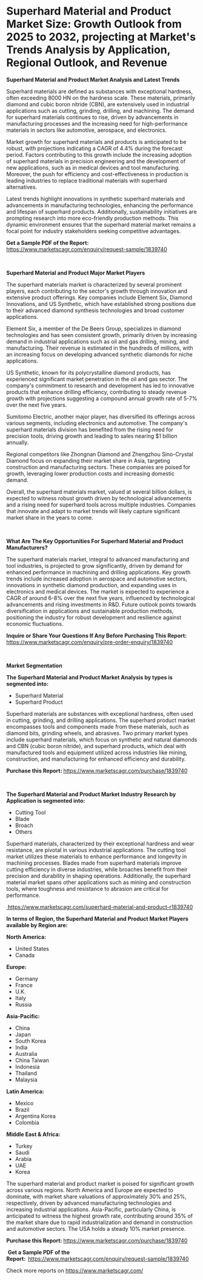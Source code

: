<p><h1>Superhard Material and Product Market Size: Growth Outlook from 2025 to 2032, projecting at Market's Trends Analysis by Application, Regional Outlook, and Revenue</h1></p><p><strong>Superhard Material and Product Market Analysis and Latest Trends</strong></p>
<p><p>Superhard materials are defined as substances with exceptional hardness, often exceeding 8000 HN on the hardness scale. These materials, primarily diamond and cubic boron nitride (CBN), are extensively used in industrial applications such as cutting, grinding, drilling, and machining. The demand for superhard materials continues to rise, driven by advancements in manufacturing processes and the increasing need for high-performance materials in sectors like automotive, aerospace, and electronics.</p><p>Market growth for superhard materials and products is anticipated to be robust, with projections indicating a CAGR of 4.4% during the forecast period. Factors contributing to this growth include the increasing adoption of superhard materials in precision engineering and the development of new applications, such as in medical devices and tool manufacturing. Moreover, the push for efficiency and cost-effectiveness in production is leading industries to replace traditional materials with superhard alternatives. </p><p>Latest trends highlight innovations in synthetic superhard materials and advancements in manufacturing technologies, enhancing the performance and lifespan of superhard products. Additionally, sustainability initiatives are prompting research into more eco-friendly production methods. This dynamic environment ensures that the superhard material market remains a focal point for industry stakeholders seeking competitive advantages.</p></p>
<p><strong>Get a Sample PDF of the Report:&nbsp;</strong> <a href="https://www.marketscagr.com/enquiry/request-sample/1839740?utm_campaign=2660&utm_medium=2&utm_source=Github&utm_content=ia&utm_term=03042025&utm_id=superhard-material-and-product">https://www.marketscagr.com/enquiry/request-sample/1839740</a></p>
<p>&nbsp;</p>
<p><strong>Superhard Material and Product Major Market Players</strong></p>
<p><p>The superhard materials market is characterized by several prominent players, each contributing to the sector's growth through innovation and extensive product offerings. Key companies include Element Six, Diamond Innovations, and US Synthetic, which have established strong positions due to their advanced diamond synthesis technologies and broad customer applications.</p><p>Element Six, a member of the De Beers Group, specializes in diamond technologies and has seen consistent growth, primarily driven by increasing demand in industrial applications such as oil and gas drilling, mining, and manufacturing. Their revenue is estimated in the hundreds of millions, with an increasing focus on developing advanced synthetic diamonds for niche applications.</p><p>US Synthetic, known for its polycrystalline diamond products, has experienced significant market penetration in the oil and gas sector. The company's commitment to research and development has led to innovative products that enhance drilling efficiency, contributing to steady revenue growth with projections suggesting a compound annual growth rate of 5-7% over the next five years.</p><p>Sumitomo Electric, another major player, has diversified its offerings across various segments, including electronics and automotive. The company's superhard materials division has benefited from the rising need for precision tools, driving growth and leading to sales nearing $1 billion annually.</p><p>Regional competitors like Zhongnan Diamond and Zhengzhou Sino-Crystal Diamond focus on expanding their market share in Asia, targeting construction and manufacturing sectors. These companies are poised for growth, leveraging lower production costs and increasing domestic demand.</p><p>Overall, the superhard materials market, valued at several billion dollars, is expected to witness robust growth driven by technological advancements and a rising need for superhard tools across multiple industries. Companies that innovate and adapt to market trends will likely capture significant market share in the years to come.</p></p>
<p>&nbsp;</p>
<p><strong>What Are The Key Opportunities For Superhard Material and Product Manufacturers?</strong></p>
<p><p>The superhard materials market, integral to advanced manufacturing and tool industries, is projected to grow significantly, driven by demand for enhanced performance in machining and drilling applications. Key growth trends include increased adoption in aerospace and automotive sectors, innovations in synthetic diamond production, and expanding uses in electronics and medical devices. The market is expected to experience a CAGR of around 6-8% over the next five years, influenced by technological advancements and rising investments in R&D. Future outlook points towards diversification in applications and sustainable production methods, positioning the industry for robust development and resilience against economic fluctuations.</p></p>
<p><strong>Inquire or Share Your Questions If Any Before Purchasing This Report:</strong> <a href="https://www.marketscagr.com/enquiry/pre-order-enquiry/1839740?utm_campaign=2660&utm_medium=2&utm_source=Github&utm_content=ia&utm_term=03042025&utm_id=superhard-material-and-product">https://www.marketscagr.com/enquiry/pre-order-enquiry/1839740</a></p>
<p>&nbsp;</p>
<p><strong>Market Segmentation</strong></p>
<p><strong>The Superhard Material and Product Market Analysis by types is segmented into:</strong></p>
<p><ul><li>Superhard Material</li><li>Superhard Product</li></ul></p>
<p><p>Superhard materials are substances with exceptional hardness, often used in cutting, grinding, and drilling applications. The superhard product market encompasses tools and components made from these materials, such as diamond bits, grinding wheels, and abrasives. Two primary market types include superhard materials, which focus on synthetic and natural diamonds and CBN (cubic boron nitride), and superhard products, which deal with manufactured tools and equipment utilized across industries like mining, construction, and manufacturing for enhanced efficiency and durability.</p></p>
<p><strong>Purchase this Report:&nbsp;</strong><a href="https://www.marketscagr.com/purchase/1839740?utm_campaign=2660&utm_medium=2&utm_source=Github&utm_content=ia&utm_term=03042025&utm_id=superhard-material-and-product">https://www.marketscagr.com/purchase/1839740</a></p>
<p>&nbsp;</p>
<p><strong>The Superhard Material and Product Market Industry Research by Application is segmented into:</strong></p>
<p><ul><li>Cutting Tool</li><li>Blade</li><li>Broach</li><li>Others</li></ul></p>
<p><p>Superhard materials, characterized by their exceptional hardness and wear resistance, are pivotal in various industrial applications. The cutting tool market utilizes these materials to enhance performance and longevity in machining processes. Blades made from superhard materials improve cutting efficiency in diverse industries, while broaches benefit from their precision and durability in shaping operations. Additionally, the superhard material market spans other applications such as mining and construction tools, where toughness and resistance to abrasion are critical for performance.</p></p>
<p><a href="https://www.marketscagr.com/superhard-material-and-product-r1839740?utm_campaign=2660&utm_medium=2&utm_source=Github&utm_content=ia&utm_term=03042025&utm_id=superhard-material-and-product">&nbsp;https://www.marketscagr.com/superhard-material-and-product-r1839740</a></p>
<p><strong>In terms of Region, the Superhard Material and Product Market Players available by Region are:</strong></p>
<p>
    <p> <strong> North America: </strong>
        <ul>
            <li>United States</li>
            <li>Canada</li>
        </ul>
        </p> 
    <p> <strong> Europe: </strong>
        <ul>
            <li>Germany</li>
            <li>France</li>
            <li>U.K.</li>
            <li>Italy</li>
            <li>Russia</li>
        </ul>
        </p> 
    <p> <strong> Asia-Pacific: </strong>
        <ul>
            <li>China</li>
            <li>Japan</li>
            <li>South Korea</li>
            <li>India</li>
            <li>Australia</li>
            <li>China Taiwan</li>
            <li>Indonesia</li>
            <li>Thailand</li>
            <li>Malaysia</li>
        </ul>
        </p> 
    <p> <strong> Latin America: </strong>
        <ul>
            <li>Mexico</li>
            <li>Brazil</li>
            <li>Argentina Korea</li>
            <li>Colombia</li>
        </ul>
        </p> 
    <p> <strong> Middle East & Africa: </strong>
        <ul>
            <li>Turkey</li>
            <li>Saudi</li>
            <li>Arabia</li>
            <li>UAE</li>
            <li>Korea</li>
        </ul>
    </p>
    </p>
<p><p>The superhard material and product market is poised for significant growth across various regions. North America and Europe are expected to dominate, with market share valuations of approximately 30% and 25%, respectively, driven by advanced manufacturing technologies and increasing industrial applications. Asia-Pacific, particularly China, is anticipated to witness the highest growth rate, contributing around 35% of the market share due to rapid industrialization and demand in construction and automotive sectors. The USA holds a steady 10% market presence.</p></p>
<p><strong>Purchase this Report: </strong><a href="https://www.marketscagr.com/purchase/1839740?utm_campaign=2660&utm_medium=2&utm_source=Github&utm_content=ia&utm_term=03042025&utm_id=superhard-material-and-product">https://www.marketscagr.com/purchase/1839740</a></p>
<p>&nbsp;<strong>Get a Sample PDF of the Report:&nbsp;&nbsp;</strong><a href="https://www.marketscagr.com/enquiry/request-sample/1839740?utm_campaign=2660&utm_medium=2&utm_source=Github&utm_content=ia&utm_term=03042025&utm_id=superhard-material-and-product">https://www.marketscagr.com/enquiry/request-sample/1839740</a></p>
<p><strong></strong></p>
<p>Check more reports on <a href="https://www.marketscagr.com/?utm_campaign=2660&utm_medium=2&utm_source=Github&utm_content=ia&utm_term=03042025&utm_id=superhard-material-and-product">https://www.marketscagr.com/</a></p>